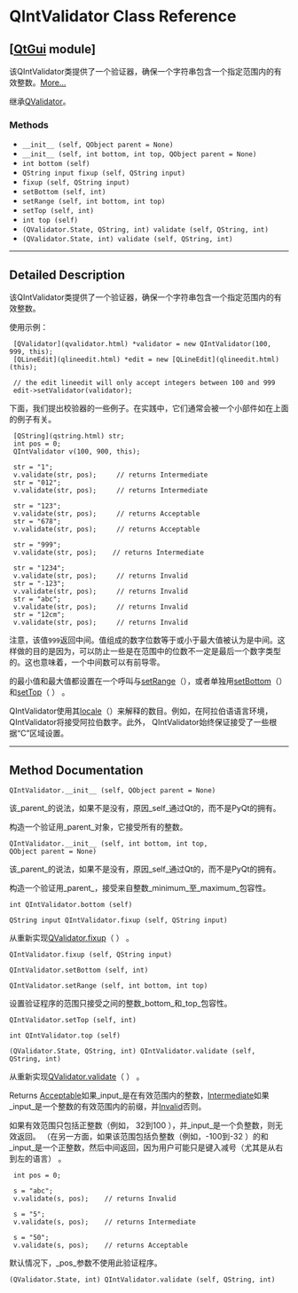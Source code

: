 # QIntValidator Class Reference

## [[QtGui](index.htm) module]

该QIntValidator类提供了一个验证器，确保一个字符串包含一个指定范围内的有效整数。[More...](#details)

继承[QValidator](qvalidator.html)。

### Methods

*   `__init__ (self, QObject parent = None)`
*   `__init__ (self, int bottom, int top, QObject parent = None)`
*   `int bottom (self)`
*   `QString input fixup (self, QString input)`
*   `fixup (self, QString input)`
*   `setBottom (self, int)`
*   `setRange (self, int bottom, int top)`
*   `setTop (self, int)`
*   `int top (self)`
*   `(QValidator.State, QString, int) validate (self, QString, int)`
*   `(QValidator.State, int) validate (self, QString, int)`

* * *

## Detailed Description

该QIntValidator类提供了一个验证器，确保一个字符串包含一个指定范围内的有效整数。

使用示例：

```
 [QValidator](qvalidator.html) *validator = new QIntValidator(100, 999, this);
 [QLineEdit](qlineedit.html) *edit = new [QLineEdit](qlineedit.html)(this);

 // the edit lineedit will only accept integers between 100 and 999
 edit->setValidator(validator);

```

下面，我们提出校验器的一些例子。在实践中，它们通常会被一个小部件如在上面的例子有关。

```
 [QString](qstring.html) str;
 int pos = 0;
 QIntValidator v(100, 900, this);

 str = "1";
 v.validate(str, pos);     // returns Intermediate
 str = "012";
 v.validate(str, pos);     // returns Intermediate

 str = "123";
 v.validate(str, pos);     // returns Acceptable
 str = "678";
 v.validate(str, pos);     // returns Acceptable

 str = "999";
 v.validate(str, pos);    // returns Intermediate

 str = "1234";
 v.validate(str, pos);     // returns Invalid
 str = "-123";
 v.validate(str, pos);     // returns Invalid
 str = "abc";
 v.validate(str, pos);     // returns Invalid
 str = "12cm";
 v.validate(str, pos);     // returns Invalid

```

注意，该值`999`返回中间。值组成的数字位数等于或小于最大值被认为是中间。这样做的目的是因为，可以防止一些是在范围中的位数不一定是最后一个数字类型的。这也意味着，一个中间数可以有前导零。

的最小值和最大值都设置在一个呼叫与[setRange](qintvalidator.html#setRange)（），或者单独用[setBottom](qintvalidator.html#bottom-prop)（）和[setTop](qintvalidator.html#top-prop)（ ） 。

QIntValidator使用其[locale](qvalidator.html#locale)（）来解释的数目。例如，在阿拉伯语语言环境， QIntValidator将接受阿拉伯数字。此外， QIntValidator始终保证接受了一些根据“C”区域设置。

* * *

## Method Documentation

```
QIntValidator.__init__ (self, QObject parent = None)
```

该_parent_的说法，如果不是没有，原因_self_通过Qt的，而不是PyQt的拥有。

构造一个验证用_parent_对象，它接受所有的整数。

```
QIntValidator.__init__ (self, int bottom, int top, QObject parent = None)
```

该_parent_的说法，如果不是没有，原因_self_通过Qt的，而不是PyQt的拥有。

构造一个验证用_parent_，接受来自整数_minimum_至_maximum_包容性。

```
int QIntValidator.bottom (self)
```

```
QString input QIntValidator.fixup (self, QString input)
```

从重新实现[QValidator.fixup](qvalidator.html#fixup)（ ） 。

```
QIntValidator.fixup (self, QString input)
```

```
QIntValidator.setBottom (self, int)
```

```
QIntValidator.setRange (self, int bottom, int top)
```

设置验证程序的范围只接受之间的整数_bottom_和_top_包容性。

```
QIntValidator.setTop (self, int)
```

```
int QIntValidator.top (self)
```

```
(QValidator.State, QString, int) QIntValidator.validate (self, QString, int)
```

从重新实现[QValidator.validate](qvalidator.html#validate)（ ） 。

Returns [Acceptable](qvalidator.html#State-enum)如果_input_是在有效范围内的整数，[Intermediate](qvalidator.html#State-enum)如果_input_是一个整数的有效范围内的前缀，并[Invalid](qvalidator.html#State-enum)否则。

如果有效范围只包括正整数（例如， 32到100 ），并_input_是一个负整数，则无效返回。 （在另一方面，如果该范围包括负整数（例如，-100到-32 ）的和_input_是一个正整数，然后中间返回，因为用户可能只是键入减号（尤其是从右到左的语言） 。

```
 int pos = 0;

 s = "abc";
 v.validate(s, pos);    // returns Invalid

 s = "5";
 v.validate(s, pos);    // returns Intermediate

 s = "50";
 v.validate(s, pos);    // returns Acceptable

```

默认情况下，_pos_参数不使用此验证程序。

```
(QValidator.State, int) QIntValidator.validate (self, QString, int)
```